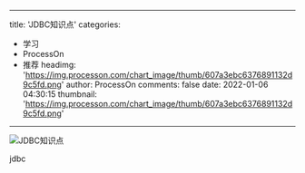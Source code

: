 
---
title: 'JDBC知识点'
categories: 
 - 学习
 - ProcessOn
 - 推荐
headimg: 'https://img.processon.com/chart_image/thumb/607a3ebc6376891132d9c5fd.png'
author: ProcessOn
comments: false
date: 2022-01-06 04:30:15
thumbnail: 'https://img.processon.com/chart_image/thumb/607a3ebc6376891132d9c5fd.png'
---

<div>   
<img class="thumb" alt="JDBC知识点" src="https://img.processon.com/chart_image/thumb/607a3ebc6376891132d9c5fd.png" referrerpolicy="no-referrer">
<p>jdbc</p>  
</div>
            